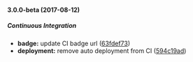 #### 3.0.0-beta (2017-08-12)

##### Continuous Integration

* **badge:** update CI badge url ([63fdef73](https://github.com/dustinws/zoom/commit/63fdef73456233428e3aa73e603f83b5d5292aae))
* **deployment:** remove auto deployment from CI ([594c19ad](https://github.com/dustinws/zoom/commit/594c19ad21fa32fd8632af3b54d6de8658a188af))

